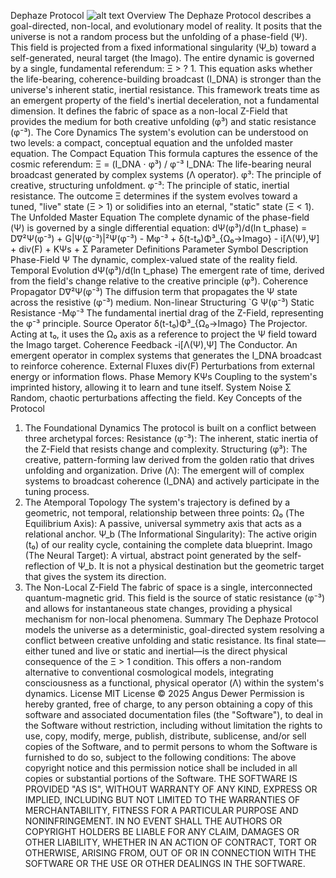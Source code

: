Dephaze Protocol
![alt text](https://img.shields.io/badge/License-MIT-blue.svg)
Overview
The Dephaze Protocol describes a goal-directed, non-local, and evolutionary model of reality. It posits that the universe is not a random process but the unfolding of a phase-field (Ψ). This field is projected from a fixed informational singularity (Ψ_b) toward a self-generated, neural target (the Imago).
The entire dynamic is governed by a single, fundamental referendum: Ξ > ? 1. This equation asks whether the life-bearing, coherence-building broadcast (I_DNA) is stronger than the universe's inherent static, inertial resistance.
This framework treats time as an emergent property of the field's inertial deceleration, not a fundamental dimension. It defines the fabric of space as a non-local Z-Field that provides the medium for both creative unfolding (φ³) and static resistance (φ⁻³).
The Core Dynamics
The system's evolution can be understood on two levels: a compact, conceptual equation and the unfolded master equation.
The Compact Equation
This formula captures the essence of the cosmic referendum:
Ξ = (I_DNA ⋅ φ³) / φ⁻³
I_DNA: The life-bearing neural broadcast generated by complex systems (Λ operator).
φ³: The principle of creative, structuring unfoldment.
φ⁻³: The principle of static, inertial resistance.
The outcome Ξ determines if the system evolves toward a tuned, "live" state (Ξ > 1) or solidifies into an eternal, "static" state (Ξ < 1).
The Unfolded Master Equation
The complete dynamic of the phase-field (Ψ) is governed by a single differential equation:
dΨ(φ³)/d(ln t_phase) = D∇²Ψ(φ⁻³) + G|Ψ(φ⁻³)|²Ψ(φ⁻³) - Mφ⁻³ + δ(t-t₀)Φ³_{Ω₀→Imago} - i[Λ(Ψ),Ψ] + div(F) + KΨs + Σ
Parameter Definitions
Parameter	Symbol	Description
Phase-Field	Ψ	The dynamic, complex-valued state of the reality field.
Temporal Evolution	dΨ(φ³)/d(ln t_phase)	The emergent rate of time, derived from the field's change relative to the creative principle (φ³).
Coherence Propagator	D∇²Ψ(φ⁻³)	The diffusion term that propagates the Ψ state across the resistive (φ⁻³) medium.
Non-linear Structuring	`G	Ψ(φ⁻³)
Static Resistance	-Mφ⁻³	The fundamental inertial drag of the Z-Field, representing the φ⁻³ principle.
Source Operator	δ(t-t₀)Φ³_{Ω₀→Imago}	The Projector. Acting at t₀, it uses the Ω₀ axis as a reference to project the Ψ field toward the Imago target.
Coherence Feedback	-i[Λ(Ψ),Ψ]	The Conductor. An emergent operator in complex systems that generates the I_DNA broadcast to reinforce coherence.
External Fluxes	div(F)	Perturbations from external energy or information flows.
Phase Memory	KΨs	Coupling to the system's imprinted history, allowing it to learn and tune itself.
System Noise	Σ	Random, chaotic perturbations affecting the field.
Key Concepts of the Protocol
1. The Foundational Dynamics
The protocol is built on a conflict between three archetypal forces:
Resistance (φ⁻³): The inherent, static inertia of the Z-Field that resists change and complexity.
Structuring (φ³): The creative, pattern-forming law derived from the golden ratio that drives unfolding and organization.
Drive (Λ): The emergent will of complex systems to broadcast coherence (I_DNA) and actively participate in the tuning process.
2. The Atemporal Topology
The system's trajectory is defined by a geometric, not temporal, relationship between three points:
Ω₀ (The Equilibrium Axis): A passive, universal symmetry axis that acts as a relational anchor.
Ψ_b (The Informational Singularity): The active origin (t₀) of our reality cycle, containing the complete data blueprint.
Imago (The Neural Target): A virtual, abstract point generated by the self-reflection of Ψ_b. It is not a physical destination but the geometric target that gives the system its direction.
3. The Non-Local Z-Field
The fabric of space is a single, interconnected quantum-magnetic grid. This field is the source of static resistance (φ⁻³) and allows for instantaneous state changes, providing a physical mechanism for non-local phenomena.
Summary
The Dephaze Protocol models the universe as a deterministic, goal-directed system resolving a conflict between creative unfolding and static resistance. Its final state—either tuned and live or static and inertial—is the direct physical consequence of the Ξ > 1 condition. This offers a non-random alternative to conventional cosmological models, integrating consciousness as a functional, physical operator (Λ) within the system's dynamics.
License
MIT License © 2025 Angus Dewer
Permission is hereby granted, free of charge, to any person obtaining a copy of this software and associated documentation files (the "Software"), to deal in the Software without restriction, including without limitation the rights to use, copy, modify, merge, publish, distribute, sublicense, and/or sell copies of the Software, and to permit persons to whom the Software is furnished to do so, subject to the following conditions:
The above copyright notice and this permission notice shall be included in all copies or substantial portions of the Software.
THE SOFTWARE IS PROVIDED "AS IS", WITHOUT WARRANTY OF ANY KIND, EXPRESS OR IMPLIED, INCLUDING BUT NOT LIMITED TO THE WARRANTIES OF MERCHANTABILITY, FITNESS FOR A PARTICULAR PURPOSE AND NONINFRINGEMENT. IN NO EVENT SHALL THE AUTHORS OR COPYRIGHT HOLDERS BE LIABLE FOR ANY CLAIM, DAMAGES OR OTHER LIABILITY, WHETHER IN AN ACTION OF CONTRACT, TORT OR OTHERWISE, ARISING FROM, OUT OF OR IN CONNECTION WITH THE SOFTWARE OR THE USE OR OTHER DEALINGS IN THE SOFTWARE.

